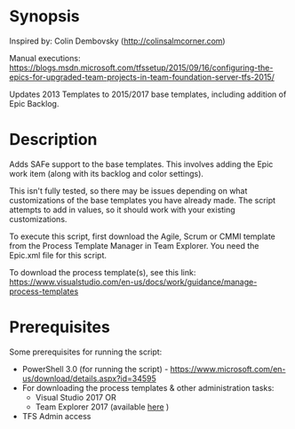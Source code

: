 # Synopsis
Inspired by: Colin Dembovsky (http://colinsalmcorner.com)

Manual executions: https://blogs.msdn.microsoft.com/tfssetup/2015/09/16/configuring-the-epics-for-upgraded-team-projects-in-team-foundation-server-tfs-2015/ 

Updates 2013 Templates to 2015/2017 base templates, including addition of Epic Backlog. 
 
# Description
 
Adds SAFe support to the base templates. This involves adding the Epic work item (along with its backlog and color settings).
 
This isn't fully tested, so there may be issues depending on what customizations of the base templates you have already made. The script attempts to add in values, so it should work with your existing customizations.
 
To execute this script, first download the Agile, Scrum or CMMI template from the Process Template Manager in Team Explorer. You need the Epic.xml file for this script. 

To download the process template(s), see this link: https://www.visualstudio.com/en-us/docs/work/guidance/manage-process-templates 

# Prerequisites
Some prerequisites for running the script:
- PowerShell 3.0 (for running the script) - https://www.microsoft.com/en-us/download/details.aspx?id=34595 
- For downloading the process templates & other administration tasks: 
  - Visual Studio 2017  OR 
  - Team Explorer 2017 (available [here](https://www.visualstudio.com/thank-you-downloading-visual-studio/?sku=TeamExplorer&rel=15) )
- TFS Admin access
